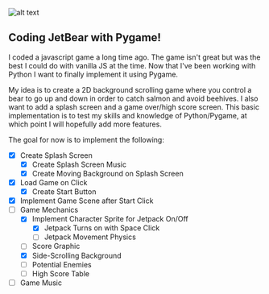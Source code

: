 ![alt text](http://www.bocifious.com/images/gallery/jetbear_big.png "JetBear! The Game!")

## Coding JetBear with Pygame!

I coded a javascript game a long time ago.  The game isn't great but was the best I could do with vanilla JS at the time. Now that I've been working with Python I want to finally implement it using Pygame.

My idea is to create a 2D background scrolling game where you control a bear to go up and down in order to catch salmon and avoid beehives. I also want to add a splash screen and a game over/high score screen.  This basic implementation is to test my skills and knowledge of Python/Pygame, at which point I will hopefully add more features.

The goal for now is to implement the following:

* [x] Create Splash Screen
    * [x] Create Splash Screen Music
    * [x] Create Moving Background on Splash Screen
* [x] Load Game on Click
    * [x] Create Start Button
* [x] Implement Game Scene after Start Click
* [ ] Game Mechanics
    * [x] Implement Character Sprite for Jetpack On/Off
        * [x] Jetpack Turns on with Space Click
        * [ ] Jetpack Movement Physics
    * [ ] Score Graphic
    * [x] Side-Scrolling Background
    * [ ] Potential Enemies
    * [ ] High Score Table
* [ ] Game Music
